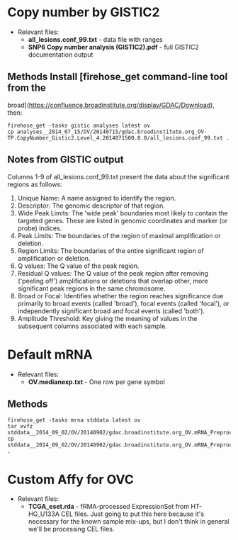 # Copy number by GISTIC2

* Relevant files:
    + **all_lesions.conf_99.txt** - data file with ranges
    + **SNP6 Copy number analysis (GISTIC2).pdf** - full GISTIC2 documentation output

## Methods Install [firehose_get command-line tool from the
broad](https://confluence.broadinstitute.org/display/GDAC/Download),
then:

    firehose_get -tasks gistic analyses latest ov
    cp analyses__2014_07_15/OV/20140715/gdac.broadinstitute.org_OV-TP.CopyNumber_Gistic2.Level_4.2014071500.0.0/all_lesions.conf_99.txt .

## Notes from GISTIC output

Columns 1-9 of all_lesions.conf_99.txt present the data about the
significant regions as follows:

1. Unique Name: A name assigned to identify the region.
2. Descriptor: The genomic descriptor of that region.
3. Wide Peak Limits: The 'wide peak' boundaries most likely to contain the targeted genes. These are listed in genomic coordinates and marker (or probe) indices.
4. Peak Limits: The boundaries of the region of maximal amplification or deletion.
5. Region Limits: The boundaries of the entire significant region of amplification or deletion.
6. Q values: The Q value of the peak region.
7. Residual Q values: The Q value of the peak region after removing ('peeling off') amplifications or deletions that overlap other, more significant peak regions in the same chromosome.
8. Broad or Focal: Identifies whether the region reaches significance due primarily to broad events (called 'broad'), focal events (called 'focal'), or independently significant broad and focal events (called 'both').
9. Amplitude Threshold: Key giving the meaning of values in the subsequent columns associated with each sample.

# Default mRNA

* Relevant files:
    + **OV.medianexp.txt** - One row per gene symbol

## Methods
    firehose_get -tasks mrna stddata latest ov
    tar xvfz stddata__2014_09_02/OV/20140902/gdac.broadinstitute.org_OV.mRNA_Preprocess_Median.Level_3.2014090200.0.0.tar.gz
    cp stddata__2014_09_02/OV/20140902/gdac.broadinstitute.org_OV.mRNA_Preprocess_Median.Level_3.2014090200.0.0/OV.medianexp.txt .

# Custom Affy for OVC

* Relevant files: 
    + **TCGA_eset.rda** - fRMA-processed ExpressionSet
      from HT-HG_U133A CEL files.  Just going to put this here because
      it's necessary for the known sample mix-ups, but I don't think in
      general we'll be processing CEL files.
